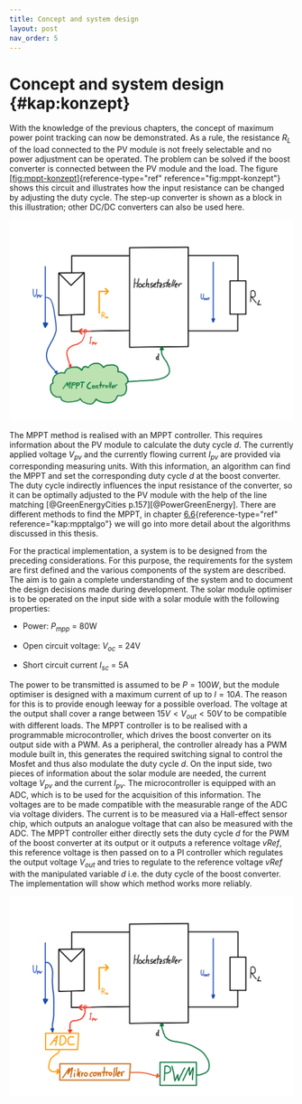 ```yaml
---
title: Concept and system design
layout: post
nav_order: 5
---
```


# Concept and system design {#kap:konzept}

With the knowledge of the previous chapters, the concept of maximum
power point tracking can now be demonstrated. As a rule, the resistance
$R_{L}$ of the load connected to the PV module is not freely selectable
and no power adjustment can be operated. The problem can be solved if
the boost converter is connected between the PV module and the load. The
figure [\[fig:mppt-konzept\]](#fig:mppt-konzept){reference-type="ref"
reference="fig:mppt-konzept"} shows this circuit and illustrates how the
input resistance can be changed by adjusting the duty cycle. The step-up
converter is shown as a block in this illustration; other DC/DC
converters can also be used here.

![image](/assets/image/konzept5.png)

The MPPT method is
realised with an MPPT controller. This requires information about the PV
module to calculate the duty cycle $d$. The currently applied voltage
$V_{pv}$ and the currently flowing current $I_{pv}$ are provided via
corresponding measuring units. With this information, an algorithm can
find the MPPT and set the corresponding duty cycle $d$ at the boost
converter. The duty cycle indirectly influences the input resistance of
the converter, so it can be optimally adjusted to the PV module with the
help of the line matching [@GreenEnergyCities
p.157][@PowerGreenEnergy]. There are different methods to find the MPPT,
in chapter [6.6](#kap:mpptalgo){reference-type="ref"
reference="kap:mpptalgo"} we will go into more detail about the
algorithms discussed in this thesis.

For the practical implementation, a system is to be designed from the
preceding considerations. For this purpose, the requirements for the
system are first defined and the various components of the system are
described. The aim is to gain a complete understanding of the system and
to document the design decisions made during development. The solar
module optimiser is to be operated on the input side with a solar module
with the following properties:

-   Power: $P_{mpp}$ = 80W

-   Open circuit voltage: $V_{oc}$ = 24V

-   Short circuit current $I_{sc}$ = 5A

The power to be transmitted is assumed to be $P=100W$, but the module
optimiser is designed with a maximum current of up to $I=10A$. The
reason for this is to provide enough leeway for a possible overload. The
voltage at the output shall cover a range between $15V<V_{out}<50V$ to
be compatible with different loads. The MPPT controller is to be
realised with a programmable microcontroller, which drives the boost
converter on its output side with a PWM. As a peripheral, the controller already
has a PWM module
built in, this generates the required switching signal to control the
Mosfet and thus
also modulate the duty cycle $d$. On the input side, two pieces of
information about the solar module are needed, the current voltage
$V_{pv}$ and the current $I_{pv}$. The microcontroller is equipped with
an ADC, which is to
be used for the acquisition of this information. The voltages are to be
made compatible with the measurable range of the
ADC via voltage
dividers. The current is to be measured via a Hall-effect sensor chip,
which outputs an analogue voltage that can also be measured with the
ADC. The
MPPT controller
either directly sets the duty cycle $d$ for the
PWM of the boost
converter at its output or it outputs a reference voltage $vRef$, this
reference voltage is then passed on to a PI controller which regulates
the output voltage $V_{out}$ and tries to regulate to the reference
voltage $vRef$ with the manipulated variable $d$ i.e. the duty cycle of
the boost converter. The implementation will show which method works
more reliably.

![image](/assets/image/konzept7.png)

